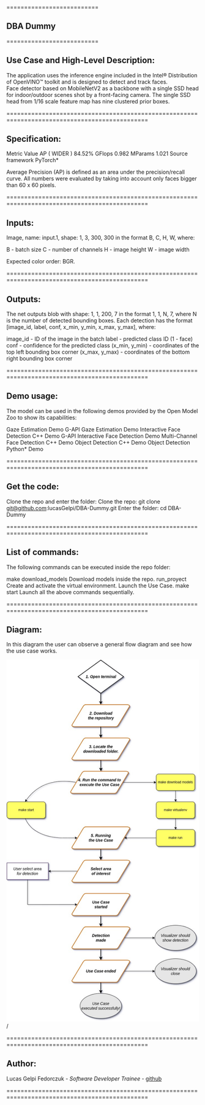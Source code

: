 ==========================
## DBA Dummy
==========================

## Use Case and High-Level Description:

The application uses the inference engine included in the Intel® Distribution of OpenVINO™ toolkit and is designed to detect and track faces.  
Face detector based on MobileNetV2 as a backbone with a single SSD head for indoor/outdoor scenes shot by a front-facing camera. The single SSD head from 1/16 scale feature map has nine clustered prior boxes.

==============================================================================================

## Specification:

Metric                  Value
AP ( WIDER )            84.52%
GFlops                  0.982
MParams                 1.021
Source framework        PyTorch*

Average Precision (AP) is defined as an area under the precision/recall curve. All numbers were evaluated by taking into account only faces bigger than 60 x 60 pixels.

==============================================================================================

## Inputs:

Image, name: input.1, shape: 1, 3, 300, 300 in the format B, C, H, W, where:

B - batch size
C - number of channels
H - image height
W - image width

Expected color order: BGR.

==============================================================================================

## Outputs:

The net outputs blob with shape: 1, 1, 200, 7 in the format 1, 1, N, 7, where N is the number of detected bounding boxes. Each detection has the format [image_id, label, conf, x_min, y_min, x_max, y_max], where:

image_id - ID of the image in the batch
label - predicted class ID (1 - face)
conf - confidence for the predicted class
(x_min, y_min) - coordinates of the top left bounding box corner
(x_max, y_max) - coordinates of the bottom right bounding box corner

==============================================================================================

## Demo usage:

The model can be used in the following demos provided by the Open Model Zoo to show its capabilities:

Gaze Estimation Demo
G-API Gaze Estimation Demo
Interactive Face Detection C++ Demo
G-API Interactive Face Detection Demo
Multi-Channel Face Detection C++ Demo
Object Detection C++ Demo
Object Detection Python\* Demo

==============================================================================================

## Get the code:

Clone the repo and enter the folder:
Clone the repo: git clone git@github.com:lucasGelpi/DBA-Dummy.git
Enter the folder: cd DBA-Dummy

==============================================================================================

## List of commands:

The following commands can be executed inside the repo folder:

make download_models        Download models inside the repo.
run_proyect                 Create and activate the virtual environment. Launch the Use Case.
make start                  Launch all the above commands sequentially.

==============================================================================================

## Diagram:

In this diagram the user can observe a general flow diagram and see how the use case works.

![Flowchart](diagrams/FaceDetectionDiagram.jpg)/

==============================================================================================

## Author:

Lucas Gelpi Fedorczuk - *Software Developer Trainee* - [github](https://github.com/lucasGelpi)

==============================================================================================